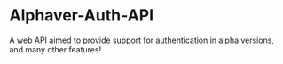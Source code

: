 # Alphaver-Auth-API
A web API aimed to provide support for authentication in alpha versions, and many other features!
